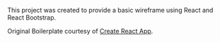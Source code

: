 This project was created to provide a basic wireframe using React and React Bootstrap.

Original Boilerplate courtesy of [Create React App](https://github.com/facebook/create-react-app).
